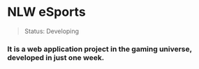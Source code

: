 <h1>NLW eSports</h1>

> Status: Developing

### It is a web application project in the gaming universe, developed in just one week.
